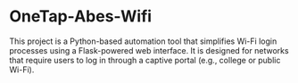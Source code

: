 # OneTap-Abes-Wifi
This project is a Python-based automation tool that simplifies Wi-Fi login processes using a Flask-powered web interface. It is designed for networks that require users to log in through a captive portal (e.g., college or public Wi-Fi). 
